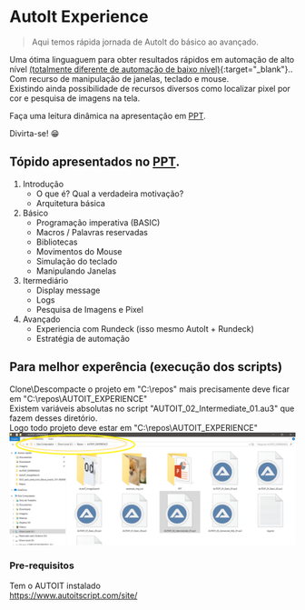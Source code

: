 # AutoIt Experience
> Aqui temos rápida jornada de AutoIt do básico ao avançado.

Uma ótima linguaguem para obter resultados rápidos em automação de alto nível [(totalmente diferente de automação de baixo nível)](https://becode.com.br/linguagens-alto-nivel-x-baixo-nivel/){:target="_blank"}..<br/>
Com recurso de manipulação de janelas, teclado e mouse.<br/>
Existindo ainda possibilidade de recursos diversos como localizar pixel por cor e pesquisa de imagens na tela.

Faça uma leitura dinâmica na apresentação em [PPT](PPT).

Divirta-se! :grin:

## Tópido apresentados no [PPT](PPT).

1. Introdução
	- O que é? Qual a verdadeira motivação?
	- Arquitetura básica
2. Básico
	- Programação imperativa (BASIC)
	- Macros / Palavras reservadas
	- Bibliotecas
	- Movimentos do Mouse
	- Simulação do teclado
	- Manipulando Janelas
3. Itermediário
	- Display message
	- Logs
	- Pesquisa de Imagens e Pixel
4. Avançado
	- Experiencia com Rundeck (isso mesmo AutoIt + Rundeck)
	- Estratégia de automação
 

## Para melhor experência (execução dos scripts)
Clone\Descompacte o projeto em "C:\repos\" mais precisamente deve ficar em "C:\repos\AUTOIT_EXPERIENCE" <br/>
Existem variáveis absolutas no script "AUTOIT_02_Intermediate_01.au3" que fazem desses diretório.<br/>
Logo todo projeto deve estar em "C:\repos\AUTOIT_EXPERIENCE"
![Alt text](img_c_repos_folder.png?raw=true "Title")

### Pre-requisitos

Tem o AUTOIT instalado <br/>
https://www.autoitscript.com/site/

